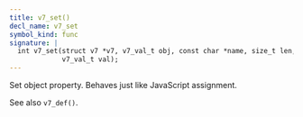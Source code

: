 ```yaml
---
title: v7_set()
decl_name: v7_set
symbol_kind: func
signature: |
  int v7_set(struct v7 *v7, v7_val_t obj, const char *name, size_t len,
             v7_val_t val);
---
```


Set object property. Behaves just like JavaScript assignment.

See also `v7_def()`. 

